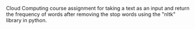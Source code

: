 Cloud Computing course assignment for taking a text as an input
and return the frequency of words after removing the stop words
using the "nltk" library in python.

